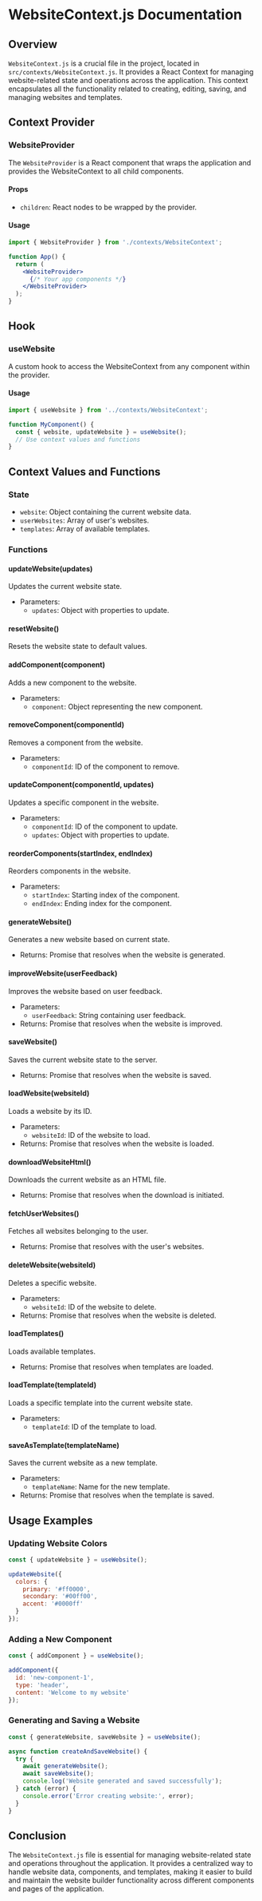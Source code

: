 # WebsiteContext.js Documentation

## Overview

`WebsiteContext.js` is a crucial file in the project, located in `src/contexts/WebsiteContext.js`. It provides a React Context for managing website-related state and operations across the application. This context encapsulates all the functionality related to creating, editing, saving, and managing websites and templates.

## Context Provider

### WebsiteProvider

The `WebsiteProvider` is a React component that wraps the application and provides the WebsiteContext to all child components.

#### Props

- `children`: React nodes to be wrapped by the provider.

#### Usage

```jsx
import { WebsiteProvider } from './contexts/WebsiteContext';

function App() {
  return (
    <WebsiteProvider>
      {/* Your app components */}
    </WebsiteProvider>
  );
}
```

## Hook

### useWebsite

A custom hook to access the WebsiteContext from any component within the provider.

#### Usage

```jsx
import { useWebsite } from '../contexts/WebsiteContext';

function MyComponent() {
  const { website, updateWebsite } = useWebsite();
  // Use context values and functions
}
```

## Context Values and Functions

### State

- `website`: Object containing the current website data.
- `userWebsites`: Array of user's websites.
- `templates`: Array of available templates.

### Functions

#### updateWebsite(updates)
Updates the current website state.
- Parameters:
  - `updates`: Object with properties to update.

#### resetWebsite()
Resets the website state to default values.

#### addComponent(component)
Adds a new component to the website.
- Parameters:
  - `component`: Object representing the new component.

#### removeComponent(componentId)
Removes a component from the website.
- Parameters:
  - `componentId`: ID of the component to remove.

#### updateComponent(componentId, updates)
Updates a specific component in the website.
- Parameters:
  - `componentId`: ID of the component to update.
  - `updates`: Object with properties to update.

#### reorderComponents(startIndex, endIndex)
Reorders components in the website.
- Parameters:
  - `startIndex`: Starting index of the component.
  - `endIndex`: Ending index for the component.

#### generateWebsite()
Generates a new website based on current state.
- Returns: Promise that resolves when the website is generated.

#### improveWebsite(userFeedback)
Improves the website based on user feedback.
- Parameters:
  - `userFeedback`: String containing user feedback.
- Returns: Promise that resolves when the website is improved.

#### saveWebsite()
Saves the current website state to the server.
- Returns: Promise that resolves when the website is saved.

#### loadWebsite(websiteId)
Loads a website by its ID.
- Parameters:
  - `websiteId`: ID of the website to load.
- Returns: Promise that resolves when the website is loaded.

#### downloadWebsiteHtml()
Downloads the current website as an HTML file.
- Returns: Promise that resolves when the download is initiated.

#### fetchUserWebsites()
Fetches all websites belonging to the user.
- Returns: Promise that resolves with the user's websites.

#### deleteWebsite(websiteId)
Deletes a specific website.
- Parameters:
  - `websiteId`: ID of the website to delete.
- Returns: Promise that resolves when the website is deleted.

#### loadTemplates()
Loads available templates.
- Returns: Promise that resolves when templates are loaded.

#### loadTemplate(templateId)
Loads a specific template into the current website state.
- Parameters:
  - `templateId`: ID of the template to load.

#### saveAsTemplate(templateName)
Saves the current website as a new template.
- Parameters:
  - `templateName`: Name for the new template.
- Returns: Promise that resolves when the template is saved.

## Usage Examples

### Updating Website Colors

```jsx
const { updateWebsite } = useWebsite();

updateWebsite({
  colors: {
    primary: '#ff0000',
    secondary: '#00ff00',
    accent: '#0000ff'
  }
});
```

### Adding a New Component

```jsx
const { addComponent } = useWebsite();

addComponent({
  id: 'new-component-1',
  type: 'header',
  content: 'Welcome to my website'
});
```

### Generating and Saving a Website

```jsx
const { generateWebsite, saveWebsite } = useWebsite();

async function createAndSaveWebsite() {
  try {
    await generateWebsite();
    await saveWebsite();
    console.log('Website generated and saved successfully');
  } catch (error) {
    console.error('Error creating website:', error);
  }
}
```

## Conclusion

The `WebsiteContext.js` file is essential for managing website-related state and operations throughout the application. It provides a centralized way to handle website data, components, and templates, making it easier to build and maintain the website builder functionality across different components and pages of the application.